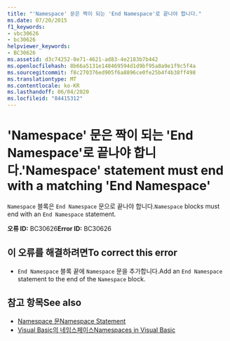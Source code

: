 ```yaml
---
title: "'Namespace' 문은 짝이 되는 'End Namespace'로 끝나야 합니다."
ms.date: 07/20/2015
f1_keywords:
- vbc30626
- bc30626
helpviewer_keywords:
- BC30626
ms.assetid: d3c74252-0e71-4621-ad83-4e2183b7b442
ms.openlocfilehash: 8b66a5131e148469594d1d9bf95a8a9e1f9c5f4a
ms.sourcegitcommit: f8c270376ed905f6a8896ce0fe25b4f4b38ff498
ms.translationtype: MT
ms.contentlocale: ko-KR
ms.lasthandoff: 06/04/2020
ms.locfileid: "84415312"
---
```

# <a name="namespace-statement-must-end-with-a-matching-end-namespace"></a><span data-ttu-id="8e282-102">'Namespace' 문은 짝이 되는 'End Namespace'로 끝나야 합니다.</span><span class="sxs-lookup"><span data-stu-id="8e282-102">'Namespace' statement must end with a matching 'End Namespace'</span></span>
<span data-ttu-id="8e282-103">`Namespace` 블록은 `End Namespace` 문으로 끝나야 합니다.</span><span class="sxs-lookup"><span data-stu-id="8e282-103">`Namespace` blocks must end with an `End Namespace` statement.</span></span>  
  
 <span data-ttu-id="8e282-104">**오류 ID:** BC30626</span><span class="sxs-lookup"><span data-stu-id="8e282-104">**Error ID:** BC30626</span></span>  
  
## <a name="to-correct-this-error"></a><span data-ttu-id="8e282-105">이 오류를 해결하려면</span><span class="sxs-lookup"><span data-stu-id="8e282-105">To correct this error</span></span>  
  
- <span data-ttu-id="8e282-106">`End Namespace` 블록 끝에 `Namespace` 문을 추가합니다.</span><span class="sxs-lookup"><span data-stu-id="8e282-106">Add an `End Namespace` statement to the end of the `Namespace` block.</span></span>  
  
## <a name="see-also"></a><span data-ttu-id="8e282-107">참고 항목</span><span class="sxs-lookup"><span data-stu-id="8e282-107">See also</span></span>

- [<span data-ttu-id="8e282-108">Namespace 문</span><span class="sxs-lookup"><span data-stu-id="8e282-108">Namespace Statement</span></span>](../language-reference/statements/namespace-statement.md)
- [<span data-ttu-id="8e282-109">Visual Basic의 네임스페이스</span><span class="sxs-lookup"><span data-stu-id="8e282-109">Namespaces in Visual Basic</span></span>](../programming-guide/program-structure/namespaces.md)

